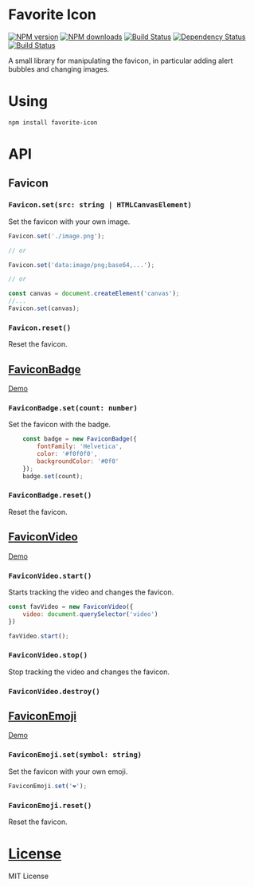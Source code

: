 Favorite Icon
=============

[![NPM version](https://img.shields.io/npm/v/favorite-icon.svg?style=flat)](https://www.npmjs.com/package/favorite-icon)
[![NPM downloads](https://img.shields.io/npm/dm/favorite-icon.svg?style=flat)](https://www.npmjs.com/package/favorite-icon)
[![Build Status](https://img.shields.io/travis/hcodes/favorite-icon.svg?style=flat)](https://travis-ci.org/hcodes/favorite-icon)
[![Dependency Status](https://img.shields.io/david/hcodes/favorite-icon.svg?style=flat)](https://david-dm.org/hcodes/favorite-icon)
[![Build Status](https://badgen.net/bundlephobia/minzip/favorite-icon)](https://bundlephobia.com/result?p=favorite-icon)

A small library for manipulating the favicon, in particular adding alert bubbles and changing images.

# Using
`npm install favorite-icon`

# API

## Favicon

### `Favicon.set(src: string | HTMLCanvasElement)`
Set the favicon with your own image.

```js
Favicon.set('./image.png');

// or

Favicon.set('data:image/png;base64,...');

// or

const canvas = document.createElement('canvas');
//...
Favicon.set(canvas);
```

### `Favicon.reset()`
Reset the favicon.

## [FaviconBadge](https://hcodes.github.io/favorite-icon/examples/badge.html)

[Demo](https://hcodes.github.io/favorite-icon/examples/badge.html)

### `FaviconBadge.set(count: number)`
Set the favicon with the badge.

```js
    const badge = new FaviconBadge({
        fontFamily: 'Helvetica',
        color: '#f0f0f0',
        backgroundColor: '#0f0'
    });
    badge.set(count);
```

### `FaviconBadge.reset()`
Reset the favicon.

## [FaviconVideo](https://hcodes.github.io/favorite-icon/examples/video.html)

[Demo](https://hcodes.github.io/favorite-icon/examples/video.html)

### `FaviconVideo.start()`
Starts tracking the video and changes the favicon.

```js
const favVideo = new FaviconVideo({
    video: document.querySelector('video')
})

favVideo.start();
```

### `FaviconVideo.stop()`
Stop tracking the video and changes the favicon.

### `FaviconVideo.destroy()`

## [FaviconEmoji](https://hcodes.github.io/favorite-icon/examples/emoji.html)

[Demo](https://hcodes.github.io/favorite-icon/examples/emoji.html)

### `FaviconEmoji.set(symbol: string)`
Set the favicon with your own emoji.

```js
FaviconEmoji.set('❤️');
```

### `FaviconEmoji.reset()`
Reset the favicon.

# [License](./LICENSE)
MIT License
